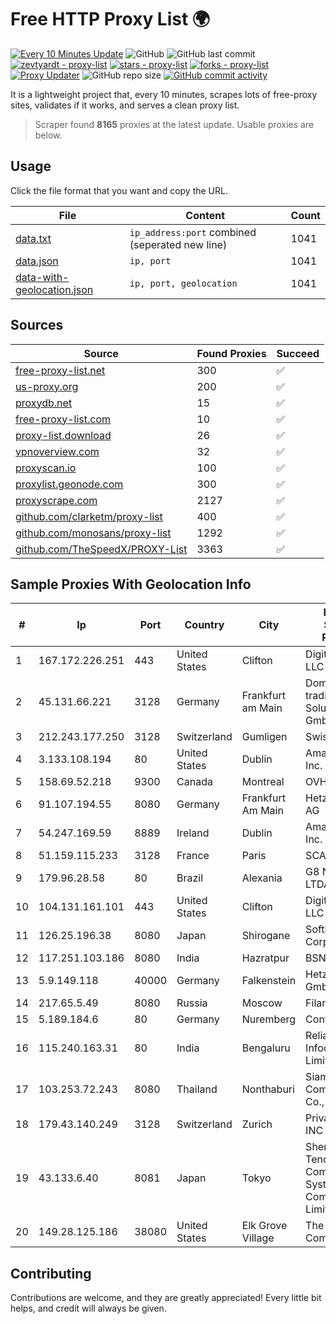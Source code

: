 
# Free HTTP Proxy List 🌍

[![Every 10 Minutes Update](https://github.com/mertguvencli/http-proxy-list/actions/workflows/main.yml/badge.svg?branch=main)](https://github.com/mertguvencli/http-proxy-list/actions/workflows/main.yml)
![GitHub](https://img.shields.io/github/license/mertguvencli/http-proxy-list)
![GitHub last commit](https://img.shields.io/github/last-commit/mertguvencli/http-proxy-list)
[![zevtyardt - proxy-list](https://img.shields.io/static/v1?label=zevtyardt&message=proxy-list&color=blue&logo=github)](https://github.com/zevtyardt/proxy-list "Go to GitHub repo")
[![stars - proxy-list](https://img.shields.io/github/stars/zevtyardt/proxy-list?style=social)](https://github.com/zevtyardt/proxy-list)
[![forks - proxy-list](https://img.shields.io/github/forks/zevtyardt/proxy-list?style=social)](https://github.com/zevtyardt/proxy-list)
[![Proxy Updater](https://github.com/zevtyardt/proxy-list/workflows/Proxy%20Updater/badge.svg)](https://github.com/zevtyardt/proxy-list/actions?query=workflow:"Proxy+Updater")
![GitHub repo size](https://img.shields.io/github/repo-size/zevtyardt/proxy-list)
[![GitHub commit activity](https://img.shields.io/github/commit-activity/m/zevtyardt/proxy-list?logo=commits)](https://github.com/zevtyardt/proxy-list/commits/main)

It is a lightweight project that, every 10 minutes, scrapes lots of free-proxy sites, validates if it works, and serves a clean proxy list.

> Scraper found **8165** proxies at the latest update. Usable proxies are below.

## Usage

Click the file format that you want and copy the URL.

|File|Content|Count|
|----|-------|-----|
|[data.txt](https://raw.githubusercontent.com/mertguvencli/http-proxy-list/main/proxy-list/data.txt)|`ip_address:port` combined (seperated new line)|1041|
|[data.json](https://raw.githubusercontent.com/mertguvencli/http-proxy-list/main/proxy-list/data.json)|`ip, port`|1041|
|[data-with-geolocation.json](https://raw.githubusercontent.com/mertguvencli/http-proxy-list/main/proxy-list/data-with-geolocation.json)|`ip, port, geolocation`|1041|

## Sources

|Source|Found Proxies|Succeed|
|------|-------------|-------|
|[free-proxy-list.net](https://free-proxy-list.net)|300|✅|
|[us-proxy.org](https://www.us-proxy.org)|200|✅|
|[proxydb.net](http://proxydb.net)|15|✅|
|[free-proxy-list.com](https://free-proxy-list.com/?page=&port=&type%5B%5D=http&type%5B%5D=https&up_time=0&search=Search)|10|✅|
|[proxy-list.download](https://www.proxy-list.download/HTTP)|26|✅|
|[vpnoverview.com](https://vpnoverview.com/privacy/anonymous-browsing/free-proxy-servers)|32|✅|
|[proxyscan.io](https://www.proxyscan.io)|100|✅|
|[proxylist.geonode.com](https://proxylist.geonode.com/api/proxy-list?limit=300&page=1&sort_by=lastChecked&sort_type=desc&protocols=http,https)|300|✅|
|[proxyscrape.com](https://api.proxyscrape.com/v2/?request=displayproxies&protocol=http&timeout=10000&country=all&ssl=all&anonymity=all)|2127|✅|
|[github.com/clarketm/proxy-list](https://raw.githubusercontent.com/clarketm/proxy-list/master/proxy-list-raw.txt)|400|✅|
|[github.com/monosans/proxy-list](https://raw.githubusercontent.com/monosans/proxy-list/main/proxies/http.txt)|1292|✅|
|[github.com/TheSpeedX/PROXY-List](https://raw.githubusercontent.com/TheSpeedX/PROXY-List/master/http.txt)|3363|✅|


## Sample Proxies With Geolocation Info

|#|Ip|Port|Country|City|Internet Service Provider|
|-|--|----|-------|----|-------------------------|
|1|167.172.226.251|443|United States|Clifton|DigitalOcean, LLC|
|2|45.131.66.221|3128|Germany|Frankfurt am Main|Dominic Scholz trading as ITP-Solutions GmbH & Co. KG|
|3|212.243.177.250|3128|Switzerland|Gumligen|Swisscom AG|
|4|3.133.108.194|80|United States|Dublin|Amazon.com, Inc.|
|5|158.69.52.218|9300|Canada|Montreal|OVH SAS|
|6|91.107.194.55|8080|Germany|Frankfurt Am Main|Hetzner Online AG|
|7|54.247.169.59|8889|Ireland|Dublin|Amazon.com, Inc.|
|8|51.159.115.233|3128|France|Paris|SCALEWAY|
|9|179.96.28.58|80|Brazil|Alexania|G8 NETWORKS LTDA|
|10|104.131.161.101|443|United States|Clifton|DigitalOcean, LLC|
|11|126.25.196.38|8080|Japan|Shirogane|Softbank BB Corp.|
|12|117.251.103.186|8080|India|Hazratpur|BSNL Internet|
|13|5.9.149.118|40000|Germany|Falkenstein|Hetzner Online GmbH|
|14|217.65.5.49|8080|Russia|Moscow|Filanco LLC|
|15|5.189.184.6|80|Germany|Nuremberg|Contabo GmbH|
|16|115.240.163.31|80|India|Bengaluru|Reliance Jio Infocomm Limited|
|17|103.253.72.243|8080|Thailand|Nonthaburi|Siamdata Communication Co., ltd.|
|18|179.43.140.249|3128|Switzerland|Zurich|Private Layer INC|
|19|43.133.6.40|8081|Japan|Tokyo|Shenzhen Tencent Computer Systems Company Limited|
|20|149.28.125.186|38080|United States|Elk Grove Village|The Constant Company|



## Contributing

Contributions are welcome, and they are greatly appreciated! Every
little bit helps, and credit will always be given.

